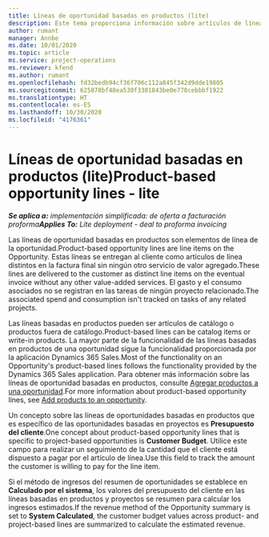 ```yaml
---
title: Líneas de oportunidad basadas en productos (lite)
description: Este tema proporciona información sobre artículos de líneas de oportunidades basadas en proyectos en Project Operations.
author: rumant
manager: Annbe
ms.date: 10/01/2020
ms.topic: article
ms.service: project-operations
ms.reviewer: kfend
ms.author: rumant
ms.openlocfilehash: fd32bedb94cf36f706c112a845f342d9dde19805
ms.sourcegitcommit: 625878bf48ea530f3381843be0e778cebbbf1922
ms.translationtype: HT
ms.contentlocale: es-ES
ms.lasthandoff: 10/30/2020
ms.locfileid: "4176361"
---
```

# <a name="product-based-opportunity-lines---lite"></a><span data-ttu-id="a8d04-103">Líneas de oportunidad basadas en productos (lite)</span><span class="sxs-lookup"><span data-stu-id="a8d04-103">Product-based opportunity lines - lite</span></span>

<span data-ttu-id="a8d04-104">_**Se aplica a:** implementación simplificada: de oferta a facturación proforma_</span><span class="sxs-lookup"><span data-stu-id="a8d04-104">_**Applies To:** Lite deployment - deal to proforma invoicing_</span></span>

<span data-ttu-id="a8d04-105">Las líneas de oportunidad basadas en productos son elementos de línea de la oportunidad.</span><span class="sxs-lookup"><span data-stu-id="a8d04-105">Product-based opportunity lines are line items on the Opportunity.</span></span> <span data-ttu-id="a8d04-106">Estas líneas se entregan al cliente como artículos de línea distintos en la factura final sin ningún otro servicio de valor agregado.</span><span class="sxs-lookup"><span data-stu-id="a8d04-106">These lines are delivered to the customer as distinct line items on the eventual invoice without any other value-added services.</span></span> <span data-ttu-id="a8d04-107">El gasto y el consumo asociados no se registran en las tareas de ningún proyecto relacionado.</span><span class="sxs-lookup"><span data-stu-id="a8d04-107">The associated spend and consumption isn't tracked on tasks of any related projects.</span></span>

<span data-ttu-id="a8d04-108">Las líneas basadas en productos pueden ser artículos de catálogo o productos fuera de catálogo.</span><span class="sxs-lookup"><span data-stu-id="a8d04-108">Product-based lines can be catalog items or write-in products.</span></span> <span data-ttu-id="a8d04-109">La mayor parte de la funcionalidad de las líneas basadas en productos de una oportunidad sigue la funcionalidad proporcionada por la aplicación Dynamics 365 Sales.</span><span class="sxs-lookup"><span data-stu-id="a8d04-109">Most of the functionality on an Opportunity's product-based lines follows the functionality provided by the Dynamics 365 Sales application.</span></span> <span data-ttu-id="a8d04-110">Para obtener más información sobre las líneas de oportunidad basadas en productos, consulte [Agregar productos a una oportunidad](https://docs.microsoft.com/dynamics365/sales-enterprise/add-products-opportunity).</span><span class="sxs-lookup"><span data-stu-id="a8d04-110">For more information about product-based opportunity lines, see [Add products to an opportunity](https://docs.microsoft.com/dynamics365/sales-enterprise/add-products-opportunity).</span></span>

<span data-ttu-id="a8d04-111">Un concepto sobre las líneas de oportunidades basadas en productos que es específico de las oportunidades basadas en proyectos es **Presupuesto del cliente**.</span><span class="sxs-lookup"><span data-stu-id="a8d04-111">One concept about product-based opportunity lines that is specific to project-based opportunities is **Customer Budget**.</span></span> <span data-ttu-id="a8d04-112">Utilice este campo para realizar un seguimiento de la cantidad que el cliente está dispuesto a pagar por el artículo de línea.</span><span class="sxs-lookup"><span data-stu-id="a8d04-112">Use this field to track the amount the customer is willing to pay for the line item.</span></span>

<span data-ttu-id="a8d04-113">Si el método de ingresos del resumen de oportunidades se establece en **Calculado por el sistema**, los valores del presupuesto del cliente en las líneas basadas en productos y proyectos se resumen para calcular los ingresos estimados.</span><span class="sxs-lookup"><span data-stu-id="a8d04-113">If the revenue method of the Opportunity summary is set to **System Calculated**, the customer budget values across product- and project-based lines are summarized to calculate the estimated revenue.</span></span>
